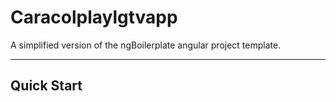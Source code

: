 # Caracolplaylgtvapp

A simplified version of the ngBoilerplate angular project template.

***

## Quick Start
